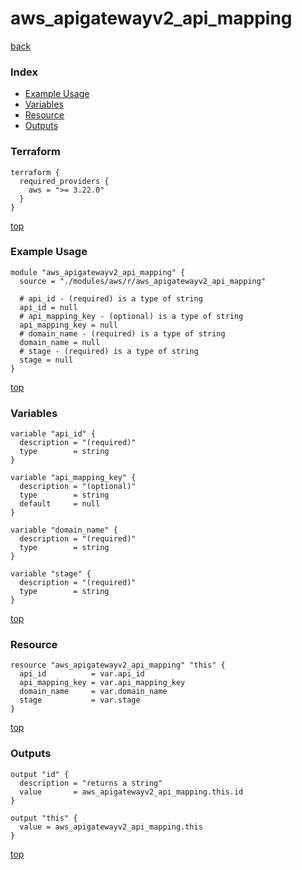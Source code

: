 # aws_apigatewayv2_api_mapping
[back](../aws.md)
### Index
- [Example Usage](#example-usage)
- [Variables](#variables)
- [Resource](#resource)
- [Outputs](#outputs)
### Terraform
```hcl
terraform {
  required_providers {
    aws = ">= 3.22.0"
  }
}
```
[top](#index)
### Example Usage
```hcl
module "aws_apigatewayv2_api_mapping" {
  source = "./modules/aws/r/aws_apigatewayv2_api_mapping"

  # api_id - (required) is a type of string
  api_id = null
  # api_mapping_key - (optional) is a type of string
  api_mapping_key = null
  # domain_name - (required) is a type of string
  domain_name = null
  # stage - (required) is a type of string
  stage = null
}
```
[top](#index)
### Variables
```hcl
variable "api_id" {
  description = "(required)"
  type        = string
}

variable "api_mapping_key" {
  description = "(optional)"
  type        = string
  default     = null
}

variable "domain_name" {
  description = "(required)"
  type        = string
}

variable "stage" {
  description = "(required)"
  type        = string
}
```
[top](#index)

### Resource
```hcl
resource "aws_apigatewayv2_api_mapping" "this" {
  api_id          = var.api_id
  api_mapping_key = var.api_mapping_key
  domain_name     = var.domain_name
  stage           = var.stage
}
```
[top](#index)
### Outputs
```hcl
output "id" {
  description = "returns a string"
  value       = aws_apigatewayv2_api_mapping.this.id
}

output "this" {
  value = aws_apigatewayv2_api_mapping.this
}
```
[top](#index)
